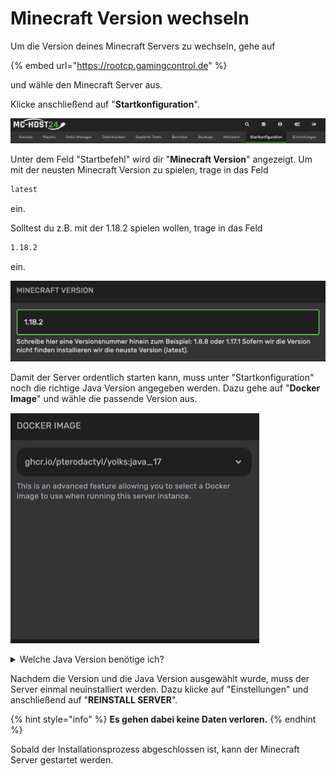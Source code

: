 # Minecraft Version wechseln

Um die Version deines Minecraft Servers zu wechseln, gehe auf

{% embed url="https://rootcp.gamingcontrol.de" %}

und wähle den Minecraft Server aus.

Klicke anschließend auf "**Startkonfiguration**".

![Startkonfiguration Pterodactyl](../.gitbook/assets/minecraft-version-wechseln-bar.png)

Unter dem Feld "Startbefehl" wird dir "**Minecraft Version**" angezeigt. Um mit der neusten Minecraft Version zu spielen, trage in das Feld

```bash
latest
```

ein.

Solltest du z.B. mit der 1.18.2 spielen wollen, trage in das Feld

```bash
1.18.2
```

ein.

![Minecraft Version ändern](../.gitbook/assets/minecraft-version.png)

Damit der Server ordentlich starten kann, muss unter "Startkonfiguration" noch die richtige Java Version angegeben werden. Dazu gehe auf "**Docker Image**" und wähle die passende Version aus.

![Java Version auswählen](../.gitbook/assets/minecraft-java-version.png)

<details>

<summary>Welche Java Version benötige ich?</summary>

1.8.x Java 8

1.9.x Java 8

1.10.x Java 8

1.11.x Java 8

1.12.x Java 11

1.13.x Java 11

1.14.x Java 11

1.15.x Java 11

1.16.x Java 11

1.17.x Java 17

1.18.x Java 17

1.19.x Java 17

</details>

Nachdem die Version und die Java Version ausgewählt wurde, muss der Server einmal neuinstalliert werden. Dazu klicke auf "Einstellungen" und anschließend auf "**REINSTALL SERVER**".

{% hint style="info" %}
**Es gehen dabei keine Daten verloren.**
{% endhint %}

Sobald der Installationsprozess abgeschlossen ist, kann der Minecraft Server gestartet werden.
